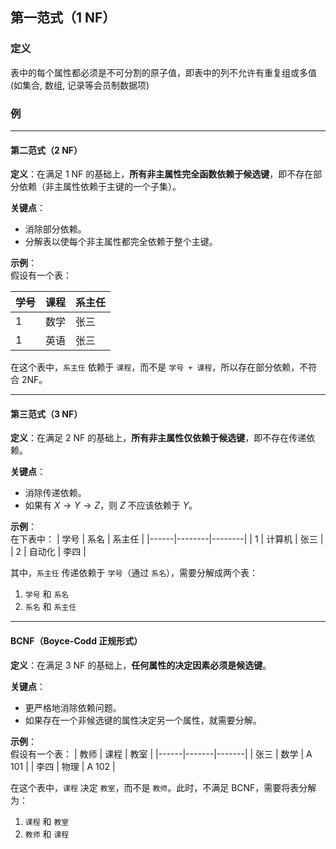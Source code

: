 ## 第一范式（1 NF）
### 定义
表中的每个属性都必须是不可分割的原子值，即表中的列不允许有重复组或多值 (如集合, 数组, 记录等会员制数据项)
### 例


---

#### 第二范式（2 NF）
**定义**：在满足 1 NF 的基础上，**所有非主属性完全函数依赖于候选键**，即不存在部分依赖（非主属性依赖于主键的一个子集）。

**关键点**：
- 消除部分依赖。
- 分解表以使每个非主属性都完全依赖于整个主键。

**示例**：  
假设有一个表：

| 学号 | 课程 | 系主任 |
|------|------|--------|
| 1    | 数学 | 张三   |
| 1    | 英语 | 张三   |

在这个表中，`系主任` 依赖于 `课程`，而不是 `学号 + 课程`，所以存在部分依赖，不符合 2NF。

---

#### 第三范式（3 NF）
**定义**：在满足 2 NF 的基础上，**所有非主属性仅依赖于候选键**，即不存在传递依赖。

**关键点**：
- 消除传递依赖。
- 如果有 $X \to Y \to Z$，则 $Z$ 不应该依赖于 $Y$。

**示例**：  
在下表中：
| 学号 | 系名   | 系主任 |
|------|--------|--------|
| 1    | 计算机 | 张三   |
| 2    | 自动化 | 李四   |

其中，`系主任` 传递依赖于 `学号`（通过 `系名`），需要分解成两个表：
1. `学号` 和 `系名`
2. `系名` 和 `系主任`

---

#### BCNF（Boyce-Codd 正规形式）
**定义**：在满足 3 NF 的基础上，**任何属性的决定因素必须是候选键**。

**关键点**：
- 更严格地消除依赖问题。
- 如果存在一个非候选键的属性决定另一个属性，就需要分解。

**示例**：  
假设有一个表：
| 教师 | 课程  | 教室  |
|------|-------|-------|
| 张三 | 数学  | A 101  |
| 李四 | 物理  | A 102  |

在这个表中，`课程` 决定 `教室`，而不是 `教师`。此时，不满足 BCNF，需要将表分解为：
1. `课程` 和 `教室`
2. `教师` 和 `课程`
